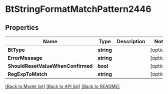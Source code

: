 # BtStringFormatMatchPattern2446

## Properties

Name | Type | Description | Notes
------------ | ------------- | ------------- | -------------
**BtType** | **string** |  | [optional] 
**ErrorMessage** | **string** |  | [optional] 
**ShouldResetValueWhenConfirmed** | **bool** |  | [optional] 
**RegExpToMatch** | **string** |  | [optional] 

[[Back to Model list]](../README.md#documentation-for-models) [[Back to API list]](../README.md#documentation-for-api-endpoints) [[Back to README]](../README.md)


